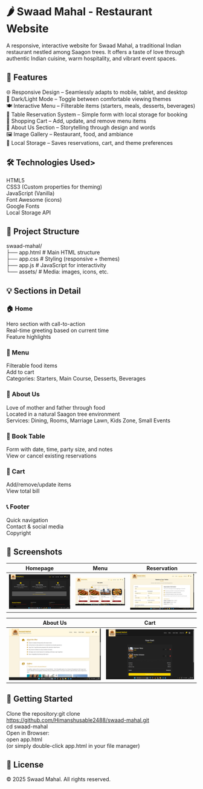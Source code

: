 <h1>🌶️ Swaad Mahal - Restaurant Website</h1>

A responsive, interactive website for Swaad Mahal, a traditional Indian restaurant nestled among Saagon trees. It offers a taste of love through authentic Indian cuisine, warm hospitality, and vibrant event spaces.

<h2>📌 Features</h2>

🌐 Responsive Design – Seamlessly adapts to mobile, tablet, and desktop <br>
🌙 Dark/Light Mode – Toggle between comfortable viewing themes <br>
🍽️ Interactive Menu – Filterable items (starters, meals, desserts, beverages) <br>
📅 Table Reservation System – Simple form with local storage for booking <br>
🛒 Shopping Cart – Add, update, and remove menu items <br>
🏡 About Us Section – Storytelling through design and words <br>
🖼️ Image Gallery – Restaurant, food, and ambiance <br>
💾 Local Storage – Saves reservations, cart, and theme preferences <br>

<h2>🛠 Technologies Used></h2>

HTML5 <br>
CSS3 (Custom properties for theming) <br>
JavaScript (Vanilla) <br>
Font Awesome (icons) <br>
Google Fonts <br>
Local Storage API <br>

<h2>📂 Project Structure</h2>

swaad-mahal/ <br>
├── app.html           # Main HTML structure <br>
├── app.css            # Styling (responsive + themes) <br>
├── app.js             # JavaScript for interactivity <br>
└── assets/            # Media: images, icons, etc. <br>

<h2>💡 Sections in Detail</h2>

<h3>🏠 Home</h3>
Hero section with call-to-action <br>
Real-time greeting based on current time <br>
Feature highlights

<h3>🍛 Menu</h3>
Filterable food items <br>
Add to cart <br>
Categories: Starters, Main Course, Desserts, Beverages <br>

<h3>📖 About Us</h3>
Love of mother and father through food <br>
Located in a natural Saagon tree environment <br>
Services: Dining, Rooms, Marriage Lawn, Kids Zone, Small Events <br>

<h3>📅 Book Table</h3>
Form with date, time, party size, and notes <br>
View or cancel existing reservations <br>

<h3>🛒 Cart</h3>
Add/remove/update items <br>
View total bill <br>

<h3>📞 Footer</h3>
Quick navigation <br>
Contact & social media <br>
Copyright <br>

<h2>📸 Screenshots</h2>

| Homepage | Menu | Reservation |
|----------|------|-------------|
| ![Home](screenshots/home.png) | ![Menu](screenshots/menu.png) | ![Booking](screenshots/reservation.png) |

| About Us | Cart |
|----------|------|
| ![About](screenshots/about.png) | ![Cart](screenshots/cart.png) |

<h2>🚀 Getting Started</h2>

Clone the repository:git clone https://github.com/Himanshusable2488/swaad-mahal.git <br>
cd swaad-mahal <br>
Open in Browser: <br>
open app.html <br>
(or simply double-click app.html in your file manager) <br>

<h2>📝 License</h2>

© 2025 Swaad Mahal. All rights reserved.
